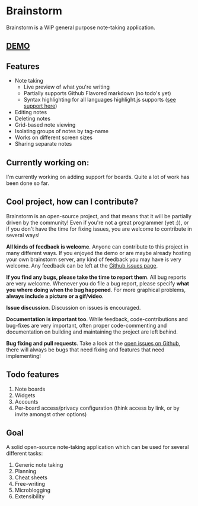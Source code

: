Brainstorm
===

Brainstorm is a WIP general purpose note-taking application.

## [DEMO](http://brainstorm-notes.meteor.com)

Features
---

* Note taking
  * Live preview of what you're writing
  * Partially supports Github Flavored markdown (no todo's yet)
  * Syntax highlighting for all languages highlight.js supports ([see support here](https://highlightjs.org/static/test.html))
* Editing notes
* Deleting notes
* Grid-based note viewing
* Isolating groups of notes by tag-name
* Works on different screen sizes
* Sharing separate notes

Currently working on:
---

I'm currently working on adding support for boards. Quite a lot of work has been done so far.

Cool project, how can I contribute?
---

Brainstorm is an open-source project, and that means that it will be partially driven by the community! Even if you're not a great programmer (yet :)), or if you don't have the time for fixing issues, you are welcome to contribute in several ways!

**All kinds of feedback is welcome**. Anyone can contribute to this project in many different ways. If you enjoyed the demo or are maybe already hosting your own brainstorm server, any kind of feedback you may have is very welcome. Any feedback can be left at the [Github issues page](https://github.com/Azeirah/brainstorm/issues).

**If you find any bugs, please take the time to report them**. All bug reports are very welcome. Whenever you do file a bug report, please specify **what you where doing when the bug happened**. For more graphical problems, **always include a picture or a gif/video**.

**Issue discussion**. Discussion on issues is encouraged.

**Documentation is important too**. While feedback, code-contributions and bug-fixes are very important, often proper code-commenting and documentation on building and maintaining the project are left behind.

**Bug fixing and pull requests**. Take a look at the [open issues on Github](https://github.com/Azeirah/brainstorm/issues), there will always be bugs that need fixing and features that need implementing!

Todo features
---

1. Note boards
2. Widgets
3. Accounts
4. Per-board access/privacy configuration (think access by link, or by invite amongst other options)

Goal
---

A solid open-source note-taking application which can be used for several different tasks:

1. Generic note taking
2. Planning
3. Cheat sheets
4. Free-writing
5. Microblogging
6. Extensibility
